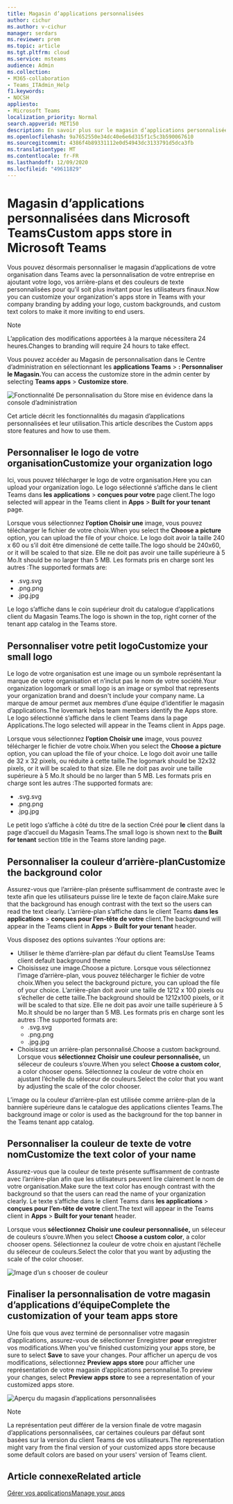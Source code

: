 ```yaml
---
title: Magasin d’applications personnalisées
author: cichur
ms.author: v-cichur
manager: serdars
ms.reviewer: prem
ms.topic: article
ms.tgt.pltfrm: cloud
ms.service: msteams
audience: Admin
ms.collection:
- M365-collaboration
- Teams_ITAdmin_Help
f1.keywords:
- NOCSH
appliesto:
- Microsoft Teams
localization_priority: Normal
search.appverid: MET150
description: En savoir plus sur le magasin d’applications personnalisées dans Microsoft Teams.
ms.openlocfilehash: 9a7652550e34dc40e6e6d315f1c5c3b590067610
ms.sourcegitcommit: 4386f4b89331112e0d54943dc3133791d5dca3fb
ms.translationtype: MT
ms.contentlocale: fr-FR
ms.lasthandoff: 12/09/2020
ms.locfileid: "49611829"
---
```

# <a name="custom-apps-store-in-microsoft-teams"></a><span data-ttu-id="6ce2a-103">Magasin d’applications personnalisées dans Microsoft Teams</span><span class="sxs-lookup"><span data-stu-id="6ce2a-103">Custom apps store in Microsoft Teams</span></span>

<span data-ttu-id="6ce2a-104">Vous pouvez désormais personnaliser le magasin d’applications de votre organisation dans Teams avec la personnalisation de votre entreprise en ajoutant votre logo, vos arrière-plans et des couleurs de texte personnalisées pour qu’il soit plus invitant pour les utilisateurs finaux.</span><span class="sxs-lookup"><span data-stu-id="6ce2a-104">Now you can customize your organization's apps store in Teams with your company branding by adding your logo, custom backgrounds, and custom text colors to make it more inviting to end users.</span></span>

> [!Note]
> <span data-ttu-id="6ce2a-105">L’application des modifications apportées à la marque nécessitera 24 heures.</span><span class="sxs-lookup"><span data-stu-id="6ce2a-105">Changes to branding will require 24 hours to take effect.</span></span>

<span data-ttu-id="6ce2a-106">Vous pouvez accéder au Magasin de personnalisation dans le Centre d’administration en sélectionnant les **applications Teams**  >  **: Personnaliser le Magasin.**</span><span class="sxs-lookup"><span data-stu-id="6ce2a-106">You can access the customize store in the admin center by selecting **Teams apps** > **Customize store**.</span></span>

  ![Fonctionnalité De personnalisation du Store mise en évidence dans la console d’administration](media/customize-app-store.png)

<span data-ttu-id="6ce2a-108">Cet article décrit les fonctionnalités du magasin d’applications personnalisées et leur utilisation.</span><span class="sxs-lookup"><span data-stu-id="6ce2a-108">This article describes the Custom apps store features and how to use them.</span></span>

## <a name="customize-your-organization-logo"></a><span data-ttu-id="6ce2a-109">Personnaliser le logo de votre organisation</span><span class="sxs-lookup"><span data-stu-id="6ce2a-109">Customize your organization logo</span></span>

<!-- Bookmark used by Context Sensitive Help (CSH). Do not delete. -->
<span data-ttu-id="6ce2a-110"><a name="orglogo"> </a></span><span class="sxs-lookup"><span data-stu-id="6ce2a-110"><a name="orglogo"> </a></span></span>
<!-- Do not remove the bookmark link above. -->

<span data-ttu-id="6ce2a-111">Ici, vous pouvez télécharger le logo de votre organisation.</span><span class="sxs-lookup"><span data-stu-id="6ce2a-111">Here you can upload your organization logo.</span></span> <span data-ttu-id="6ce2a-112">Le logo sélectionné s’affiche dans le client Teams dans **les applications**  >  **conçues pour votre** page client.</span><span class="sxs-lookup"><span data-stu-id="6ce2a-112">The logo selected will appear in the Teams client in **Apps** > **Built for your tenant** page.</span></span>

<span data-ttu-id="6ce2a-113">Lorsque vous sélectionnez **l’option Choisir une** image, vous pouvez télécharger le fichier de votre choix.</span><span class="sxs-lookup"><span data-stu-id="6ce2a-113">When you select the **Choose a picture** option, you can upload the file of your choice.</span></span> <span data-ttu-id="6ce2a-114">Le logo doit avoir la taille 240 x 60 ou s’il doit être dimensioné de cette taille.</span><span class="sxs-lookup"><span data-stu-id="6ce2a-114">The logo should be 240x60, or it will be scaled to that size.</span></span> <span data-ttu-id="6ce2a-115">Elle ne doit pas avoir une taille supérieure à 5 Mo.</span><span class="sxs-lookup"><span data-stu-id="6ce2a-115">It should be no larger than 5 MB.</span></span> <span data-ttu-id="6ce2a-116">Les formats pris en charge sont les autres :</span><span class="sxs-lookup"><span data-stu-id="6ce2a-116">The supported formats are:</span></span>

- <span data-ttu-id="6ce2a-117">.svg</span><span class="sxs-lookup"><span data-stu-id="6ce2a-117">.svg</span></span>
- <span data-ttu-id="6ce2a-118">.png</span><span class="sxs-lookup"><span data-stu-id="6ce2a-118">.png</span></span>
- <span data-ttu-id="6ce2a-119">.jpg</span><span class="sxs-lookup"><span data-stu-id="6ce2a-119">.jpg</span></span>

<span data-ttu-id="6ce2a-120">Le logo s’affiche dans le coin supérieur droit du catalogue d’applications client du Magasin Teams.</span><span class="sxs-lookup"><span data-stu-id="6ce2a-120">The logo is shown in the top, right corner of the tenant app catalog in the Teams store.</span></span>

## <a name="customize-your-small-logo"></a><span data-ttu-id="6ce2a-121">Personnaliser votre petit logo</span><span class="sxs-lookup"><span data-stu-id="6ce2a-121">Customize your small logo</span></span>

<!-- Bookmark used by Context Sensitive Help (CSH). Do not delete. -->
<span data-ttu-id="6ce2a-122"><a name="orglogomark"> </a></span><span class="sxs-lookup"><span data-stu-id="6ce2a-122"><a name="orglogomark"> </a></span></span>
<!-- Do not remove the bookmark link above. -->

<span data-ttu-id="6ce2a-123">Le logo de votre organisation est une image ou un symbole représentant la marque de votre organisation et n’inclut pas le nom de votre société.</span><span class="sxs-lookup"><span data-stu-id="6ce2a-123">Your organization logomark or small logo is an image or symbol that represents your organization brand and doesn't include your company name.</span></span> <span data-ttu-id="6ce2a-124">La marque de amour permet aux membres d’une équipe d’identifier le magasin d’applications.</span><span class="sxs-lookup"><span data-stu-id="6ce2a-124">The lovemark helps team members identify the Apps store.</span></span> <span data-ttu-id="6ce2a-125">Le logo sélectionné s’affiche dans le client Teams dans la page Applications.</span><span class="sxs-lookup"><span data-stu-id="6ce2a-125">The logo selected will appear in the Teams client in Apps page.</span></span>

<span data-ttu-id="6ce2a-126">Lorsque vous sélectionnez **l’option Choisir une** image, vous pouvez télécharger le fichier de votre choix.</span><span class="sxs-lookup"><span data-stu-id="6ce2a-126">When you select the **Choose a picture** option, you can upload the file of your choice.</span></span> <span data-ttu-id="6ce2a-127">Le logo doit avoir une taille de 32 x 32 pixels, ou réduite à cette taille.</span><span class="sxs-lookup"><span data-stu-id="6ce2a-127">The logomark should be 32x32 pixels, or it will be scaled to that size.</span></span> <span data-ttu-id="6ce2a-128">Elle ne doit pas avoir une taille supérieure à 5 Mo.</span><span class="sxs-lookup"><span data-stu-id="6ce2a-128">It should be no larger than 5 MB.</span></span> <span data-ttu-id="6ce2a-129">Les formats pris en charge sont les autres :</span><span class="sxs-lookup"><span data-stu-id="6ce2a-129">The supported formats are:</span></span>

- <span data-ttu-id="6ce2a-130">.svg</span><span class="sxs-lookup"><span data-stu-id="6ce2a-130">.svg</span></span>
- <span data-ttu-id="6ce2a-131">.png</span><span class="sxs-lookup"><span data-stu-id="6ce2a-131">.png</span></span>
- <span data-ttu-id="6ce2a-132">.jpg</span><span class="sxs-lookup"><span data-stu-id="6ce2a-132">.jpg</span></span>

<span data-ttu-id="6ce2a-133">Le petit logo s’affiche à côté du titre de la section Créé pour **le** client dans la page d’accueil du Magasin Teams.</span><span class="sxs-lookup"><span data-stu-id="6ce2a-133">The small logo is shown next to the **Built for tenant** section title in the Teams store landing page.</span></span>

## <a name="customize-the-background-color"></a><span data-ttu-id="6ce2a-134">Personnaliser la couleur d’arrière-plan</span><span class="sxs-lookup"><span data-stu-id="6ce2a-134">Customize the background color</span></span>

<!-- Bookmark used by Context Sensitive Help (CSH). Do not delete. -->
<span data-ttu-id="6ce2a-135"><a name="custombackground"> </a></span><span class="sxs-lookup"><span data-stu-id="6ce2a-135"><a name="custombackground"> </a></span></span>
<!-- Do not remove the bookmark link above. -->

<span data-ttu-id="6ce2a-136">Assurez-vous que l’arrière-plan présente suffisamment de contraste avec le texte afin que les utilisateurs puisse lire le texte de façon claire.</span><span class="sxs-lookup"><span data-stu-id="6ce2a-136">Make sure that the background has enough contrast with the text so the users can read the text clearly.</span></span> <span data-ttu-id="6ce2a-137">L’arrière-plan s’affiche dans le client Teams **dans les applications**  >  **conçues pour l’en-tête de votre** client.</span><span class="sxs-lookup"><span data-stu-id="6ce2a-137">The background will appear in the Teams client in **Apps** > **Built for your tenant** header.</span></span>

<span data-ttu-id="6ce2a-138">Vous disposez des options suivantes :</span><span class="sxs-lookup"><span data-stu-id="6ce2a-138">Your options are:</span></span>

- <span data-ttu-id="6ce2a-139">Utiliser le thème d’arrière-plan par défaut du client Teams</span><span class="sxs-lookup"><span data-stu-id="6ce2a-139">Use Teams client default background theme</span></span>
- <span data-ttu-id="6ce2a-140">Choisissez une image.</span><span class="sxs-lookup"><span data-stu-id="6ce2a-140">Choose a picture.</span></span> <span data-ttu-id="6ce2a-141">Lorsque vous sélectionnez l’image d’arrière-plan, vous pouvez télécharger le fichier de votre choix.</span><span class="sxs-lookup"><span data-stu-id="6ce2a-141">When you select the background picture, you can upload the file of your choice.</span></span> <span data-ttu-id="6ce2a-142">L’arrière-plan doit avoir une taille de 1212 x 100 pixels ou s’écheller de cette taille.</span><span class="sxs-lookup"><span data-stu-id="6ce2a-142">The background should be 1212x100 pixels, or it will be scaled to that size.</span></span> <span data-ttu-id="6ce2a-143">Elle ne doit pas avoir une taille supérieure à 5 Mo.</span><span class="sxs-lookup"><span data-stu-id="6ce2a-143">It should be no larger than 5 MB.</span></span> <span data-ttu-id="6ce2a-144">Les formats pris en charge sont les autres :</span><span class="sxs-lookup"><span data-stu-id="6ce2a-144">The supported formats are:</span></span>
  - <span data-ttu-id="6ce2a-145">.svg</span><span class="sxs-lookup"><span data-stu-id="6ce2a-145">.svg</span></span>
  - <span data-ttu-id="6ce2a-146">.png</span><span class="sxs-lookup"><span data-stu-id="6ce2a-146">.png</span></span>
  - <span data-ttu-id="6ce2a-147">.jpg</span><span class="sxs-lookup"><span data-stu-id="6ce2a-147">.jpg</span></span>
- <span data-ttu-id="6ce2a-148">Choisissez un arrière-plan personnalisé.</span><span class="sxs-lookup"><span data-stu-id="6ce2a-148">Choose a custom background.</span></span> <span data-ttu-id="6ce2a-149">Lorsque vous **sélectionnez Choisir une couleur personnalisée,** un séleceur de couleurs s’ouvre.</span><span class="sxs-lookup"><span data-stu-id="6ce2a-149">When you select **Choose a custom color**, a color chooser opens.</span></span> <span data-ttu-id="6ce2a-150">Sélectionnez la couleur de votre choix en ajustant l’échelle du séleceur de couleurs.</span><span class="sxs-lookup"><span data-stu-id="6ce2a-150">Select the color that you want by adjusting the scale of the color chooser.</span></span>

<span data-ttu-id="6ce2a-151">L’image ou la couleur d’arrière-plan est utilisée comme arrière-plan de la bannière supérieure dans le catalogue des applications clientes Teams.</span><span class="sxs-lookup"><span data-stu-id="6ce2a-151">The background image or color is used as the background for the top banner in the Teams tenant app catalog.</span></span>

## <a name="customize-the-text-color-of-your-name"></a><span data-ttu-id="6ce2a-152">Personnaliser la couleur de texte de votre nom</span><span class="sxs-lookup"><span data-stu-id="6ce2a-152">Customize the text color of your name</span></span>

<!-- Bookmark used by Context Sensitive Help (CSH). Do not delete. -->
<span data-ttu-id="6ce2a-153"><a name="textcolor"> </a></span><span class="sxs-lookup"><span data-stu-id="6ce2a-153"><a name="textcolor"> </a></span></span>
<!-- Do not remove the bookmark link above. -->

<span data-ttu-id="6ce2a-154">Assurez-vous que la couleur de texte présente suffisamment de contraste avec l’arrière-plan afin que les utilisateurs peuvent lire clairement le nom de votre organisation.</span><span class="sxs-lookup"><span data-stu-id="6ce2a-154">Make sure the text color has enough contrast with the background so that the users can read the name of your organization clearly.</span></span> <span data-ttu-id="6ce2a-155">Le texte s’affiche dans le client Teams dans **les applications**  >  **conçues pour l’en-tête de votre** client.</span><span class="sxs-lookup"><span data-stu-id="6ce2a-155">The text will appear in the Teams client in **Apps** > **Built for your tenant** header.</span></span>

<span data-ttu-id="6ce2a-156">Lorsque vous **sélectionnez Choisir une couleur personnalisée,** un séleceur de couleurs s’ouvre.</span><span class="sxs-lookup"><span data-stu-id="6ce2a-156">When you select **Choose a custom color**, a color chooser opens.</span></span> <span data-ttu-id="6ce2a-157">Sélectionnez la couleur de votre choix en ajustant l’échelle du séleceur de couleurs.</span><span class="sxs-lookup"><span data-stu-id="6ce2a-157">Select the color that you want by adjusting the scale of the color chooser.</span></span>

 ![Image d’un s chooser de couleur](media/choose-a-custom-color.png)

## <a name="complete-the-customization-of-your-team-apps-store"></a><span data-ttu-id="6ce2a-159">Finaliser la personnalisation de votre magasin d’applications d’équipe</span><span class="sxs-lookup"><span data-stu-id="6ce2a-159">Complete the customization of your team apps store</span></span>

<span data-ttu-id="6ce2a-160">Une fois que vous avez terminé de personnaliser votre magasin d’applications, assurez-vous de sélectionner Enregistrer **pour** enregistrer vos modifications.</span><span class="sxs-lookup"><span data-stu-id="6ce2a-160">When you've finished customizing your apps store, be sure to select **Save** to save your changes.</span></span>
<span data-ttu-id="6ce2a-161">Pour afficher un aperçu de vos modifications, sélectionnez **Preview apps store** pour afficher une représentation de votre magasin d’applications personnalisé.</span><span class="sxs-lookup"><span data-stu-id="6ce2a-161">To preview your changes, select **Preview apps store** to see a representation of your customized apps store.</span></span>

 ![Aperçu du magasin d’applications personnalisées](media/app-store1.jpg)

> [!Note]
> <span data-ttu-id="6ce2a-163">La représentation peut différer de la version finale de votre magasin d’applications personnalisées, car certaines couleurs par défaut sont basées sur la version du client Teams de vos utilisateurs.</span><span class="sxs-lookup"><span data-stu-id="6ce2a-163">The representation might vary from the final version of your customized apps store because some default colors are based on your users' version of Teams client.</span></span>

## <a name="related-article"></a><span data-ttu-id="6ce2a-164">Article connexe</span><span class="sxs-lookup"><span data-stu-id="6ce2a-164">Related article</span></span>

[<span data-ttu-id="6ce2a-165">Gérer vos applications</span><span class="sxs-lookup"><span data-stu-id="6ce2a-165">Manage your apps</span></span>](manage-apps.md)
